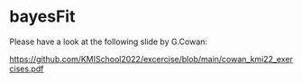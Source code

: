 # bayesFit

Please have a look at the following slide by G.Cowan:

https://github.com/KMISchool2022/excercise/blob/main/cowan_kmi22_exercises.pdf

